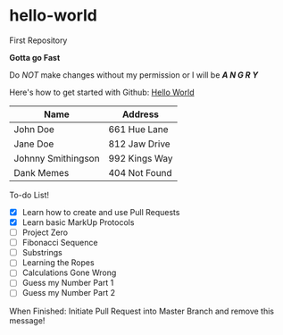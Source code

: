 # hello-world
First Repository

**Gotta go Fast**

Do *NOT* make changes without my permission or I will be __*A N G R Y*__

Here's how to get started with Github: [Hello World](https://guides.github.com/activities/hello-world/)

Name|Address
-----------|---------------
John Doe| 661 Hue Lane
Jane Doe| 812 Jaw Drive
Johnny Smithingson| 992 Kings Way
Dank Memes| 404 Not Found



To-do List!
- [x] Learn how to create and use Pull Requests
- [x] Learn basic MarkUp Protocols
- [ ] Project Zero
- [ ] Fibonacci Sequence
- [ ] Substrings
- [ ] Learning the Ropes
- [ ] Calculations Gone Wrong
- [ ] Guess my Number Part 1
- [ ] Guess my Number Part 2

When Finished: Initiate Pull Request into Master Branch and remove this message!
